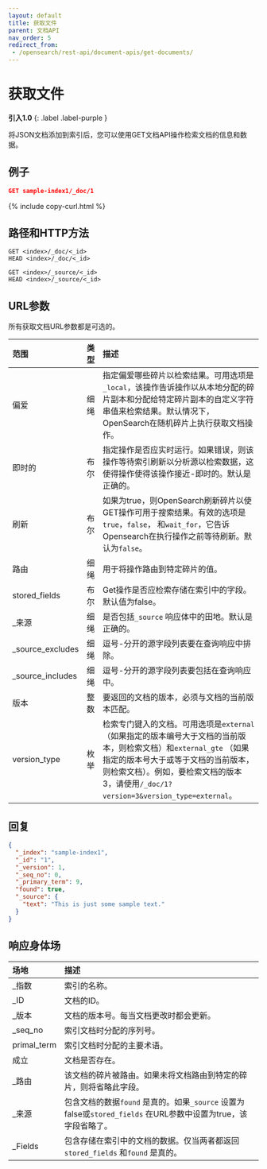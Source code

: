 ```yaml
---
layout: default
title: 获取文件
parent: 文档API
nav_order: 5
redirect_from: 
 - /opensearch/rest-api/document-apis/get-documents/
---
```


# 获取文件
**引入1.0**
{: .label .label-purple }

将JSON文档添加到索引后，您可以使用GET文档API操作检索文档的信息和数据。

## 例子

```json
GET sample-index1/_doc/1
```
{% include copy-curl.html %}

## 路径和HTTP方法

```
GET <index>/_doc/<_id>
HEAD <index>/_doc/<_id>
```
```
GET <index>/_source/<_id>
HEAD <index>/_source/<_id>
```

## URL参数

所有获取文档URL参数都是可选的。

范围| 类型| 描述
:--- | :--- | :---
偏爱| 细绳| 指定偏爱哪些碎片以检索结果。可用选项是`_local`，该操作告诉操作以从本地分配的碎片副本和分配给特定碎片副本的自定义字符串值来检索结果。默认情况下，OpenSearch在随机碎片上执行获取文档操作。
即时的| 布尔| 指定操作是否应实时运行。如果错误，则该操作等待索引刷新以分析源以检索数据，这使得操作使得该操作接近-即时的。默认是正确的。
刷新| 布尔| 如果为true，则OpenSearch刷新碎片以使GET操作可用于搜索结果。有效的选项是`true`，`false`， 和`wait_for`，它告诉Opensearch在执行操作之前等待刷新。默认为`false`。
路由| 细绳| 用于将操作路由到特定碎片的值。
stored_fields| 布尔| Get操作是否应检索存储在索引中的字段。默认值为false。
_来源| 细绳| 是否包括`_source` 响应体中的田地。默认是正确的。
_source_excludes| 细绳| 逗号-分开的源字段列表要在查询响应中排除。
_source_includes| 细绳| 逗号-分开的源字段列表要包括在查询响应中。
版本| 整数| 要返回的文档的版本，必须与文档的当前版本匹配。
version_type| 枚举| 检索专门键入的文档。可用选项是`external` （如果指定的版本编号大于文档的当前版本，则检索文档）和`external_gte` （如果指定的版本号大于或等于文档的当前版本，则检索文档）。例如，要检索文档的版本3，请使用`/_doc/1?version=3&version_type=external`。


## 回复
```json
{
  "_index": "sample-index1",
  "_id": "1",
  "_version": 1,
  "_seq_no": 0,
  "_primary_term": 9,
  "found": true,
  "_source": {
    "text": "This is just some sample text."
  }
}
```

## 响应身体场

场地| 描述
:--- | :---
_指数| 索引的名称。
_ID| 文档的ID。
_版本| 文档的版本号。每当文档更改时都会更新。
_seq_no| 索引文档时分配的序列号。
primal_term| 索引文档时分配的主要术语。
成立| 文档是否存在。
_路由| 该文档的碎片被路由。如果未将文档路由到特定的碎片，则将省略此字段。
_来源| 包含文档的数据`found` 是真的。如果`_source` 设置为false或`stored_fields` 在URL参数中设置为true，该字段省略了。
_Fields| 包含存储在索引中的文档的数据。仅当两者都返回`stored_fields` 和`found` 是真的。

